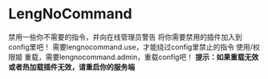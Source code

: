 # LengNoCommand
禁用一些你不需要的指令，并向在线管理员警告
将你需要禁用的插件加入到config里吧！
需要lengnocommand.use，才能绕过config里禁止的指令
使用/权限姬 重载，需要lengnocommand.admin，重载config吧！
**提示：如果重载无效或者热加载插件无效，请重启你的服务端**
